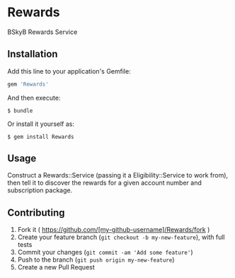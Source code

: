 # Rewards

BSkyB Rewards Service

## Installation

Add this line to your application's Gemfile:

```ruby
gem 'Rewards'
```

And then execute:

    $ bundle

Or install it yourself as:

    $ gem install Rewards

## Usage

Construct a Rewards::Service (passing it a Eligibility::Service to work
from), then tell it to discover the rewards for a given account number
and subscription package.  

## Contributing

1. Fork it ( https://github.com/[my-github-username]/Rewards/fork )
2. Create your feature branch (`git checkout -b my-new-feature`), with
   full tests
3. Commit your changes (`git commit -am 'Add some feature'`)
4. Push to the branch (`git push origin my-new-feature`)
5. Create a new Pull Request
